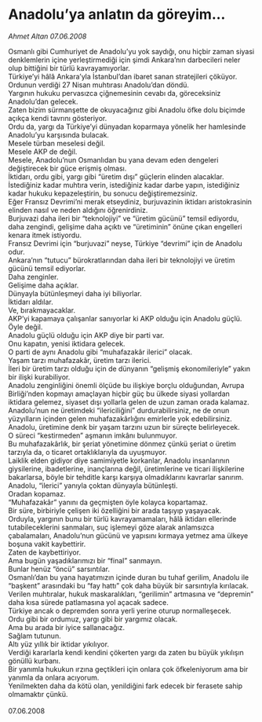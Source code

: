 # Anadolu’ya anlatın da göreyim...

*Ahmet Altan 07.06.2008*

<div class="taraf_structure_2col_1zq">
<div class="margen_n">



 <p>Osmanlı gibi Cumhuriyet de Anadolu’yu yok saydığı, onu hiçbir zaman siyasi denklemlerin içine yerleştirmediği için şimdi Ankara’nın darbecileri neler olup bittiğini bir türlü kavrayamıyorlar.<br/>
Türkiye’yi hâlâ Ankara’yla İstanbul’dan ibaret sanan stratejileri çöküyor.<br/>
Ordunun verdiği 27 Nisan muhtırası Anadolu’dan döndü.<br/>
Yargının hukuku pervasızca çiğnemesinin cevabı da, göreceksiniz Anadolu’dan gelecek.<br/>
Zaten bizim sürmanşette de okuyacağınız gibi Anadolu öfke dolu biçimde açıkça kendi tavrını gösteriyor.<br/>
Ordu da, yargı da Türkiye’yi dünyadan koparmaya yönelik her hamlesinde Anadolu’yu karşısında bulacak.<br/>
Mesele türban meselesi değil.<br/>
Mesele AKP de değil.<br/>
Mesele, Anadolu’nun Osmanlıdan bu yana devam eden dengeleri değiştirecek bir güce erişmiş olması.<br/>
İktidarı, ordu gibi, yargı gibi “üretim dışı” güçlerin elinden alacaklar.<br/>
İstediğiniz kadar muhtıra verin, istediğiniz kadar darbe yapın, istediğiniz kadar hukuku kepazeleştirin, bu sonucu değiştiremezsiniz.<br/>
Eğer Fransız Devrimi’ni merak etseydiniz, burjuvazinin iktidarı aristokrasinin elinden nasıl ve neden aldığını öğrenirdiniz.<br/>
Burjuvazi daha ileri bir “teknolojiyi” ve “üretim gücünü” temsil ediyordu, daha zengindi, gelişime daha açıktı ve “üretiminin” önüne çıkan engelleri kenara itmek istiyordu.<br/>
Fransız Devrimi için “burjuvazi” neyse, Türkiye “devrimi” için de Anadolu odur.<br/>
Ankara’nın “tutucu” bürokratlarından daha ileri bir teknolojiyi ve üretim gücünü temsil ediyorlar.<br/>
Daha zenginler.<br/>
Gelişime daha açıklar.<br/>
Dünyayla bütünleşmeyi daha iyi biliyorlar.<br/>
İktidarı aldılar.<br/>
Ve, bırakmayacaklar.<br/>
AKP’yi kapamaya çalışanlar sanıyorlar ki AKP olduğu için Anadolu güçlü.<br/>
Öyle değil.<br/>
Anadolu güçlü olduğu için AKP diye bir parti var.<br/>
Onu kapatın, yenisi iktidara gelecek.<br/>
O parti de aynı Anadolu gibi “muhafazakâr ilerici” olacak.<br/>
Yaşam tarzı muhafazakâr, üretim tarzı ilerici.<br/>
İleri bir üretim tarzı olduğu için de dünyanın “gelişmiş ekonomileriyle” yakın bir ilişki kurabiliyor.<br/>
Anadolu zenginliğini önemli ölçüde bu ilişkiye borçlu olduğundan, Avrupa Birliği’nden kopmayı amaçlayan hiçbir güç bu ülkede siyasi yollardan iktidara gelemez, siyaset dışı yollarla gelen de uzun zaman orada kalamaz.<br/>
Anadolu’nun ne üretimdeki “ilericiliğini” durdurabilirsiniz, ne de onun yüzyılların içinden gelen muhafazakârlığını emirlerle yok edebilirsiniz.<br/>
Anadolu, üretimine denk bir yaşam tarzını uzun bir süreçte belirleyecek.<br/>
O süreci “kestirmeden” aşmanın imkânı bulunmuyor.<br/>
Bu muhafazakârlık, bir şeriat yönetimine dönmez çünkü şeriat o üretim tarzıyla da, o ticaret ortaklıklarıyla da uyuşmuyor.<br/>
Laiklik elden gidiyor diye samimiyetle korkanlar, Anadolu insanlarının giysilerine, ibadetlerine, inançlarına değil, üretimlerine ve ticari ilişkilerine bakarlarsa, böyle bir tehditle karşı karşıya olmadıklarını kavrarlar sanırım.<br/>
Anadolu, “ilerici” yanıyla çoktan dünyayla bütünleşti.<br/>
Oradan kopamaz.<br/>
“Muhafazakâr” yanını da geçmişten öyle kolayca kopartamaz.<br/>
Bir süre, birbiriyle çelişen iki özelliğini bir arada taşıyıp yaşayacak.<br/>
Orduyla, yargının bunu bir türlü kavrayamamaları, hâlâ iktidarı ellerinde tutabileceklerini sanmaları, suç işlemeyi göze alarak anlamsızca çabalamaları, Anadolu’nun gücünü ve yapısını kırmaya yetmez ama ülkeye boşuna vakit kaybettirir.<br/>
Zaten de kaybettiriyor.<br/>
Ama bugün yaşadıklarımızı bir “final” sanmayın.<br/>
Bunlar henüz “öncü” sarsıntılar.<br/>
Osmanlı’dan bu yana hayatımızın içinde duran bu tuhaf gerilim, Anadolu ile “başkent” arasındaki bu “fay hattı” çok daha büyük bir sarsıntıyla kırılacak.<br/>
Verilen muhtıralar, hukuk maskaralıkları, “gerilimin” artmasına ve “depremin” daha kısa sürede patlamasına yol açacak sadece.<br/>
Türkiye ancak o depremden sonra yerli yerine oturup normalleşecek.<br/>
Ordu gibi bir ordumuz, yargı gibi bir yargımız olacak.<br/>
Ama bu arada bir iyice sallanacağız.<br/>
Sağlam tutunun.<br/>
Altı yüz yıllık bir iktidar yıkılıyor.<br/>
Verdiği kararlarla kendi kendini çökerten yargı da zaten bu büyük yıkılışın gönüllü kurbanı.<br/>
Bir yanımla hukukun ırzına geçtikleri için onlara çok öfkeleniyorum ama bir yanımla da onlara acıyorum.<br/>
Yenilmekten daha da kötü olan, yenildiğini fark edecek bir ferasete sahip olmamaktır çünkü.<br/>
<br/>
07.06.2008</p>
<br/>
<br/>
<br/>



<br/>


<div id="taraf_not">
</div>

</div>


</div>
